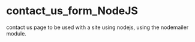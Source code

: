 # contact_us_form_NodeJS
contact us page to be used with a site using nodejs, using the nodemailer module.
